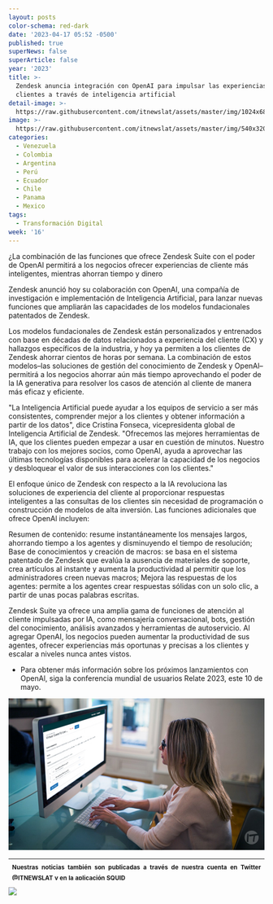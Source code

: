 ```yaml
---
layout: posts
color-schema: red-dark
date: '2023-04-17 05:52 -0500'
published: true
superNews: false
superArticle: false
year: '2023'
title: >-
  Zendesk anuncia integración con OpenAI para impulsar las experiencias de los
  clientes a través de inteligencia artificial 
detail-image: >-
  https://raw.githubusercontent.com/itnewslat/assets/master/img/1024x680/Mujer-Trabajando-Zendesk-g.jpg
image: >-
  https://raw.githubusercontent.com/itnewslat/assets/master/img/540x320/Mujer-Trabajando-Zendesk-p.jpg
categories:
  - Venezuela
  - Colombia
  - Argentina
  - Perú
  - Ecuador
  - Chile
  - Panama
  - Mexico
tags:
  - Transformación Digital
week: '16'
---
```

¿La combinación de las funciones que ofrece Zendesk Suite con el poder de OpenAI permitirá a los negocios ofrecer experiencias de cliente más inteligentes, mientras ahorran tiempo y dinero
 
Zendesk anunció hoy su colaboración con OpenAI, una compañía de investigación e implementación de Inteligencia Artificial, para lanzar nuevas funciones que ampliarán las capacidades de los modelos fundacionales patentados de Zendesk.
 
Los modelos fundacionales de Zendesk están personalizados y entrenados con base en décadas de datos relacionados a experiencia del cliente (CX) y hallazgos específicos de la industria, y hoy ya permiten a los clientes de Zendesk ahorrar cientos de horas por semana. La combinación de estos modelos–las soluciones de gestión del conocimiento de Zendesk y OpenAl– permitirá a los negocios ahorrar aún más tiempo aprovechando el poder de la IA generativa para resolver los casos de atención al cliente de manera más eficaz y eficiente.
 
"La Inteligencia Artificial puede ayudar a los equipos de servicio a ser más consistentes, comprender mejor a los clientes y obtener información a partir de los datos", dice Cristina Fonseca, vicepresidenta global de Inteligencia Artificial de Zendesk. "Ofrecemos las mejores herramientas de IA, que los clientes pueden empezar a usar en cuestión de minutos. Nuestro trabajo con los mejores socios, como OpenAl, ayuda a aprovechar las últimas tecnologías disponibles para acelerar la capacidad de los negocios y desbloquear el valor de sus interacciones con los clientes."
 
El enfoque único de Zendesk con respecto a la IA revoluciona las soluciones de experiencia del cliente al proporcionar respuestas inteligentes a las consultas de los clientes sin necesidad de programación o construcción de modelos de alta inversión. Las funciones adicionales que ofrece OpenAl incluyen:
 
Resumen de contenido: resume instantáneamente los mensajes largos, ahorrando tiempo a los agentes y disminuyendo el tiempo de resolución;
Base de conocimientos y creación de macros: se basa en el sistema patentado de Zendesk que evalúa la ausencia de materiales de soporte, crea artículos al instante y aumenta la productividad al permitir que los administradores creen nuevas macros;
Mejora las respuestas de los agentes: permite a los agentes crear respuestas sólidas con un solo clic, a partir de unas pocas palabras escritas.
 
Zendesk Suite ya ofrece una amplia gama de funciones de atención al cliente impulsadas por IA, como mensajería conversacional, bots, gestión del conocimiento, análisis avanzados y herramientas de autoservicio. Al agregar OpenAI, los negocios pueden aumentar la productividad de sus agentes, ofrecer experiencias más oportunas y precisas a los clientes y escalar a niveles nunca antes vistos.
 
* Para obtener más información sobre los próximos lanzamientos con OpenAl, siga la conferencia mundial de usuarios Relate 2023, este 10 de mayo.
 
![](https://raw.githubusercontent.com/itnewslat/assets/master/img/540x320/Mujer-Trabajando-Zendesk-p.jpg)

<table style="height: 42px;" width="569">
<tbody>
<tr>
<td style="text-align: justify;"><sub><strong>Nuestras noticias también son publicadas a través de nuestra cuenta en Twitter <a href="https://twitter.com/itnewslat?lang=es">@ITNEWSLAT</a> y en la aplicación <a href="https://squidapp.co/en/">SQUID</a></strong></sub></td>
</tr>
</tbody>
</table>
<img src="https://tracker.metricool.com/c3po.jpg?hash=56f88a41e39ab42c063cc51676587a04"/>